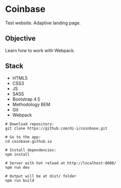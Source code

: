   # Coinbase
Test website. Adaptive landing page.

## Objective 
   Learn how to work with Webpack.
   
## Stack 

- HTML5
- CSS3
- JS
- SASS
- Bootstrap 4.5
- Methodology BEM
- Git
- Webpack


```
# Download repository:
git clone https://github.com/di-i/coinbase.git

# Go to the app:
cd coinbase.github.io

# Install dependencies:
npm install

# Server with hot reload at http://localhost:8080/
npm run dev

# Output will be at dist/ folder
npm run build
```
